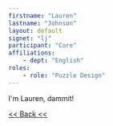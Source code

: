 ```yaml
---
firstname: "Lauren"
lastname: "Johnson"
layout: default
signet: "lj"
participant: "Core"
affiliations: 
    - dept: "English"
roles: 
    - role: "Puzzle Design"
---
```


I'm Lauren, dammit!

[<< Back <<](..)

